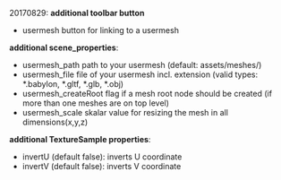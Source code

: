 20170829: 
**additional toolbar button**
* usermesh button for linking to a usermesh 

**additional scene_properties**: 
* usermesh_path path to your usermesh (default: assets/meshes/)
* usermesh_file file of your usermesh incl. extension (valid types: *.babylon, *.gltf, *.glb, *.obj)
* usermesh_createRoot flag if a mesh root node should be created (if more than one meshes are on top level)
* usermesh_scale skalar value for resizing the mesh in all dimensions(x,y,z)

**additional TextureSample properties**:
* invertU (default false): inverts U coordinate 
* invertV (default false): inverts V coordinate 

